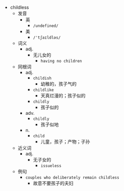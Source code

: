 - childless
  - 发音
    - 英
      - `/undefined/`
    - 美
      - `/'tʃaɪldləs/`
  - 词义
    - adj.
      - 无儿女的
        - `having no children`
  - 同根词
    - adj.
      - `childish`
        - 幼稚的，孩子气的
      - `childlike`
        - 天真烂漫的；孩子似的
      - `childly`
        - 孩子似的
    - adv.
      - `childly`
        - 孩子似地
    - n.
      - `child`
        - 儿童，孩子；产物；子孙
  - 近义词
    - adj.
      - 无子女的
        - `issueless`
  - 例句
    - `couples who deliberately remain childless`
      - 故意不要孩子的夫妇

